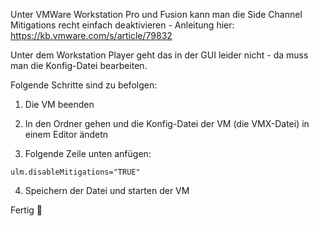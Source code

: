 Unter VMWare Workstation Pro und Fusion kann man die Side Channel Mitigations recht einfach deaktivieren - Anleitung hier: https://kb.vmware.com/s/article/79832

Unter dem Workstation Player geht das in der GUI leider nicht - da muss man die Konfig-Datei bearbeiten.

Folgende Schritte sind zu befolgen:

1. Die VM beenden

2. In den Ordner gehen und die Konfig-Datei der VM (die VMX-Datei) in einem Editor ändetn

3. Folgende Zeile unten anfügen: 
```console
ulm.disableMitigations="TRUE"
```

4. Speichern der Datei und starten der VM

Fertig 🙂
